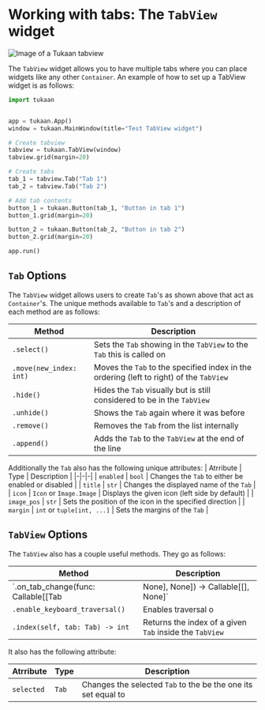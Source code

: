 # Working with tabs: The `TabView` widget

![Image of a Tukaan tabview](/resources/docs/tabview.png)

The `TabView` widget allows you to have multiple tabs where you can place widgets like any other `Container`. An example of how to set up a TabView widget is as follows:

```python
import tukaan


app = tukaan.App()
window = tukaan.MainWindow(title="Test TabView widget")

# Create tabview
tabview = tukaan.TabView(window)
tabview.grid(margin=20)

# Create tabs
tab_1 = tabview.Tab("Tab 1")
tab_2 = tabview.Tab("Tab 2")

# Add tab contents
button_1 = tukaan.Button(tab_1, "Button in tab 1")
button_1.grid(margin=20)

button_2 = tukaan.Button(tab_2, "Button in tab 2")
button_2.grid(margin=20)

app.run()
```

## `Tab` Options

The `TabView` widget allows users to create `Tab`'s as shown above that act as `Container`'s. The unique methods available to `Tab`'s and a description of each method are as follows:

| Method | Description|
|-|-|
| `.select()` | Sets the `Tab` showing in the `TabView` to the `Tab` this is called on |
| `.move(new_index: int)` | Moves the `Tab` to the specified index in the ordering (left to right) of the `TabView` |
| `.hide()` | Hides the `Tab` visually but is still considered to be in the `TabView` |
| `.unhide()` | Shows the `Tab` again where it was before |
| `.remove()` | Removes the `Tab` from the list internally |
| `.append()` | Adds the `Tab` to the `TabView` at the end of the line |

Additionally the `Tab` also has the following unique attributes:
| Atrribute | Type | Description |
|-|-|-|
| `enabled` | `bool` | Changes the `Tab` to either be enabled or disabled |
| `title` | `str` | Changes the displayed name of the `Tab` |
| `icon` | `Icon` or `Image.Image` | Displays the given icon (left side by default) |
| `image_pos` | `str` | Sets the position of the icon in the specified direction |
| `margin` | `int` or `tuple[int, ...]` | Sets the margins of the `Tab` |

## `TabView` Options

The `TabView` also has a couple useful methods. They go as follows:

| Method| Description|
|-|-|
| `.on_tab_change(func: Callable[[Tab | None], None]) -> Callable[[], None]` | Binds a function that is called any time tab is changed |
| `.enable_keyboard_traversal()` | Enables traversal o
| `.index(self, tab: Tab) -> int` | Returns the index of a given `Tab` inside the `TabView` |

It also has the following attribute:

 Atrribute | Type | Description |
|-|-|-|
| `selected` | `Tab` | Changes the selected `Tab` to the be the one its set equal to |